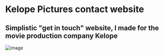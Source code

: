 # Kelope Pictures contact website
## Simplistic "get in touch" website, I made for the movie production company Kelope

![image](https://github.com/lauridsulso/kelope/assets/56149568/532068ee-dab2-4560-966b-f762c149fb36)
